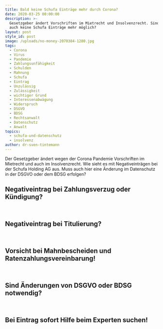 ```yaml
---
title: Bald keine Schufa Einträge mehr durch Corona?
date: 2020-03-25 00:00:00
description: >-
  Gesetzgeber ändert Vorschriften im Mietrecht und Insolvenzrecht. Sind jetzt
  auch keine Schufa Einträge mehr möglich?
layout: post
style_id: post
image: /uploads/no-money-2070384-1280.jpg
tags:
  - Corona
  - Virus
  - Pandemie
  - Zahlungsunfähigkeit
  - Schulden
  - Mahnung
  - Schufa
  - Eintrag
  - Unzulässig
  - Zulässigkeit
  - wichtiger Grund
  - Interessenabwägung
  - Widerspruch
  - DSGVO
  - BDSG
  - Rechtsanwalt
  - Datenschutz
  - Anwalt
topics:
  - schufa-und-datenschutz
  - insolvenz
author: dr-sven-tintemann
---
```


Der Gesetzgeber ändert wegen der Corona Pandemie Vorschriften im Mietrecht und auch im Insolvenzrecht. Wie sieht es mit Negativeinträgen bei der Schufa Holding AG aus. Muss auch hier eine Änderung im Datenschutz in der DSGVO oder dem BDSG erfolgen?

## Negativeintrag bei Zahlungsverzug oder Kündigung?

&nbsp;

## Negativeintrag bei Titulierung?

&nbsp;

## Vorsicht bei Mahnbescheiden und Ratenzahlungsvereinbarung\!

&nbsp;

## Sind Änderungen von DSGVO oder BDSG notwendig?

&nbsp;

## Bei Eintrag sofort Hilfe beim Experten suchen\!

&nbsp;